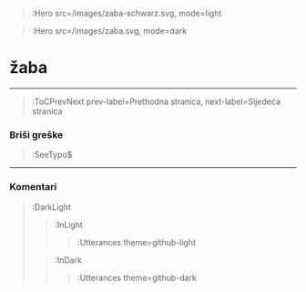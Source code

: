> :Hero src=/images/zaba-schwarz.svg,
>       mode=light

> :Hero src=/images/zaba.svg,
>       mode=dark

# žaba

****

> :ToCPrevNext prev-label=Prethodna stranica, next-label=Sljedeća stranica

### Briši greške

> :SeeTypo$

****

### Komentari

> :DarkLight
> > :InLight
> >
> > > :Utterances theme=github-light
>
> > :InDark
> >
> > > :Utterances theme=github-dark